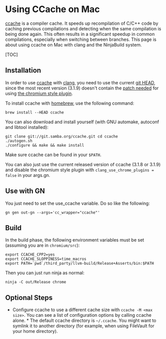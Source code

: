 # Using CCache on Mac

[ccache](http://ccache.samba.org/) is a compiler cache. It speeds up
recompilation of C/C++ code by caching previous compilations and detecting when
the same compilation is being done again. This often results in a significant
speedup in common compilations, especially when switching between branches. This
page is about using ccache on Mac with clang and the NinjaBuild system.

[TOC]

## Installation

In order to use [ccache](http://ccache.samba.org) with
[clang](clang.md), you need to use the
current [git HEAD](http://ccache.samba.org/repo.html), since the most recent
version (3.1.9) doesn't contain the
[patch needed](https://github.com/jrosdahl/ccache/pull/4) for using
[the chromium style plugin](clang.md#Using_plugins).

To install ccache with [homebrew](http://mxcl.github.com/homebrew/), use the
following command:

```shell
brew install --HEAD ccache
```

You can also download and install yourself (with GNU automake, autoconf and
libtool installed):

```shell
git clone git://git.samba.org/ccache.git cd ccache
./autogen.sh
./configure && make && make install
```

Make sure ccache can be found in your `$PATH`.

You can also just use the current released version of ccache (3.1.8 or 3.1.9)
and disable the chromium style plugin with `clang_use_chrome_plugins = false`
in your args.gn.

## Use with GN

You just need to set the use\_ccache variable. Do so like the following:

```shell
gn gen out-gn --args='cc_wrapper="ccache"'
```

## Build

In the build phase, the following environment variables must be set (assuming
you are in `chromium/src`):

```shell
export CCACHE_CPP2=yes
export CCACHE_SLOPPINESS=time_macros
export PATH=`pwd`/third_party/llvm-build/Release+Asserts/bin:$PATH
```

Then you can just run ninja as normal:

```shell
ninja -C out/Release chrome
```

## Optional Steps

*   Configure ccache to use a different cache size with `ccache -M <max size>`.
    You can see a list of configuration options by calling ccache alone.  * The
    default ccache directory is `~/.ccache`. You might want to symlink it to
    another directory (for example, when using FileVault for your home
    directory).
